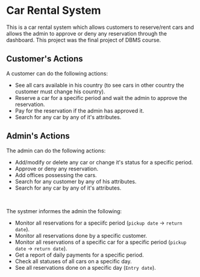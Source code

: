 # Car Rental System
This is a car rental system which allows customers to reserve/rent cars and allows the admin to approve or deny any reservation through the dashboard.
This project was the final project of DBMS course.

## Customer's Actions
A customer can do the following actions:
* See all cars available in his country (to see cars in other country the customer must change his country).
* Reserve a car for a specific period and wait the admin to approve the reservation.
* Pay for the reservation if the admin has approved it.
* Search for any car by any of it's attributes.

## Admin's Actions
The admin can do the following actions:
* Add/modify or delete any car or change it's status for a specific period.
* Approve or deny any reservation.
* Add offices possessing the cars.
* Search for any customer by any of his attributes.
* Search for any car by any of it's attributes.
</br>

The systmer informes the admin the following:

* Monitor all reservations for a speciifc period (`pickup date` -> `return date`).
* Monitor all reservations done by a specific customer.
* Monitor all reservations of a specific car for a specific period (`pickup date` -> `return date`).
* Get a report of daily payments for a specific period.
* Check all statuses of all cars on a specific day.
* See all reservations done on a specific day (`Entry date`).
